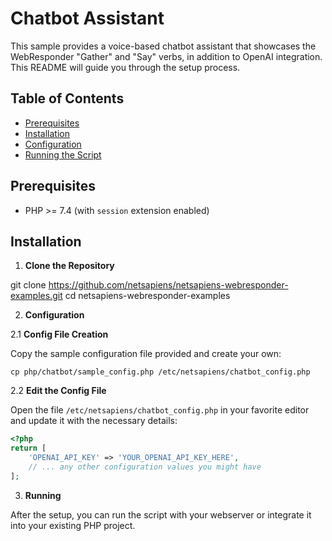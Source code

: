 # Chatbot Assistant

This sample provides a voice-based chatbot assistant that showcases the WebResponder "Gather" and "Say" verbs, in addition to OpenAI integration.
This README will guide you through the setup process.

## Table of Contents

- [Prerequisites](#prerequisites)
- [Installation](#installation)
- [Configuration](#configuration)
- [Running the Script](#running-the-script)

## Prerequisites

- PHP >= 7.4 (with `session` extension enabled)

## Installation

1. **Clone the Repository**

git clone https://github.com/netsapiens/netsapiens-webresponder-examples.git
cd netsapiens-webresponder-examples

2. **Configuration**

2.1 **Config File Creation**

Copy the sample configuration file provided and create your own:

```
cp php/chatbot/sample_config.php /etc/netsapiens/chatbot_config.php

```

2.2 **Edit the Config File**

Open the file `/etc/netsapiens/chatbot_config.php` in your favorite editor and update it with the necessary details:


```php
<?php
return [
    'OPENAI_API_KEY' => 'YOUR_OPENAI_API_KEY_HERE',
    // ... any other configuration values you might have
];
```

3. **Running**

After the setup, you can run the script with your webserver or integrate it into your existing PHP project.

